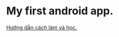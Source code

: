 # My first android app.

<a href="https://dzone.com/articles/introduction-to-android-programming-using-the-andr">Hướng dẫn cách làm và học.</a>
